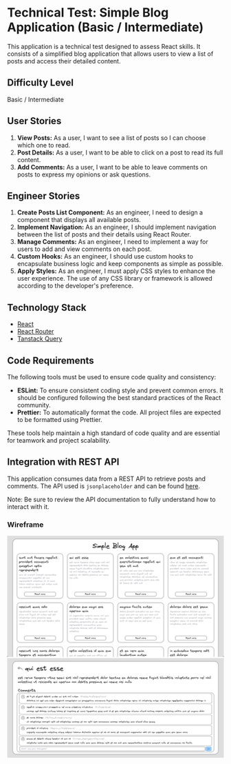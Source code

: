 # Technical Test: Simple Blog Application (Basic / Intermediate)

This application is a technical test designed to assess React skills. It consists of a simplified blog application that allows users to view a list of posts and access their detailed content.

## Difficulty Level

Basic / Intermediate

## User Stories

1. **View Posts:** As a user, I want to see a list of posts so I can choose which one to read.
2. **Post Details:** As a user, I want to be able to click on a post to read its full content.
3. **Add Comments:** As a user, I want to be able to leave comments on posts to express my opinions or ask questions.

## Engineer Stories

1. **Create Posts List Component:** As an engineer, I need to design a component that displays all available posts.
2. **Implement Navigation:** As an engineer, I should implement navigation between the list of posts and their details using React Router.
3. **Manage Comments:** As an engineer, I need to implement a way for users to add and view comments on each post.
4. **Custom Hooks:** As an engineer, I should use custom hooks to encapsulate business logic and keep components as simple as possible.
5. **Apply Styles:** As an engineer, I must apply CSS styles to enhance the user experience. The use of any CSS library or framework is allowed according to the developer's preference.

## Technology Stack

- [React](https://reactjs.org/)
- [React Router](https://reactrouter.com/)
- [Tanstack Query](https://tanstack.com/query/latest)

## Code Requirements

The following tools must be used to ensure code quality and consistency:

- **ESLint:** To ensure consistent coding style and prevent common errors. It should be configured following the best standard practices of the React community.
- **Prettier:** To automatically format the code. All project files are expected to be formatted using Prettier.

These tools help maintain a high standard of code quality and are essential for teamwork and project scalability.

## Integration with REST API

This application consumes data from a REST API to retrieve posts and comments. The API used is `jsonplaceholder` and can be found [here](https://jsonplaceholder.typicode.com/).

Note: Be sure to review the API documentation to fully understand how to interact with it.

### Wireframe

<div align="center">
  <img src="public/project-view-1.png" alt="React Simple Blog Application view 1">
  <img src="public/project-view-2.png" alt="React Simple Blog Application view 2">
</div>
